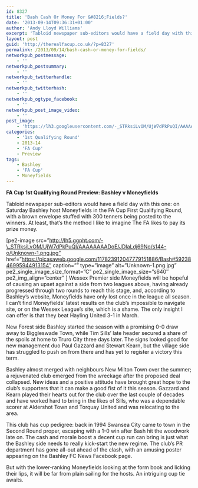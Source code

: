 ```yaml
---
id: 8327
title: 'Bash Cash Or Money For &#8216;Fields?'
date: '2013-09-14T09:36:31+01:00'
author: 'Andy Lloyd Williams'
excerpt: 'Tabloid newspaper sub-editors would have a field day with this one...'
layout: post
guid: 'http://therealfacup.co.uk/?p=8327'
permalink: /2013/09/14/bash-cash-or-money-for-fields/
networkpub_postmessage:
    - ''
networkpub_postsummary:
    - ''
networkpub_twitterhandle:
    - ''
networkpub_twitterhash:
    - ''
networkpub_ogtype_facebook:
    - ''
networkpub_post_image_video:
    - ''
post_image:
    - 'https://lh3.googleusercontent.com/-_STRksiLvOM/UjW7dPkPuQI/AAAAAAAADoE/JDIaLdj69No/w570-h380-no/Unknown-1.png.jpg'
categories:
    - '1st Qualifying Round'
    - 2013-14
    - 'FA Cup'
    - Preview
tags:
    - Bashley
    - 'FA Cup'
    - Moneyfields
---
```


**FA Cup 1st Qualifying Round Preview: Bashley v Moneyfields**

Tabloid newspaper sub-editors would have a field day with this one: on Saturday Bashley host Moneyfields in the FA Cup First Qualifying Round, with a brown envelope stuffed with 300 tenners being posted to the winners. At least, that’s the method I like to imagine The FA likes to pay its prize money.

\[pe2-image src=”http://lh5.ggpht.com/-\_STRksiLvOM/UjW7dPkPuQI/AAAAAAAADoE/JDIaLdj69No/s144-o/Unknown-1.png.jpg” href=”https://picasaweb.google.com/117823912047779151886/Bash#5923846995944913154″ caption=”” type=”image” alt=”Unknown-1.png.jpg” pe2\_single\_image\_size\_format=”C” pe2\_single\_image\_size=”s640″ pe2\_img\_align=”center” \] Wessex Premier side Moneyfields will be hopeful of causing an upset against a side from two leagues above, having already progressed through two rounds to reach this stage, and, according to Bashley’s website, Moneyfields have only lost once in the league all season. I can’t find Moneyfields’ latest results on the club’s impossible to navigate site, or on the Wessex League’s site, which is a shame. The only insight I can offer is that they beat Hayling United 3-1 in March.

New Forest side Bashley started the season with a promising 0-0 draw away to Biggleswade Town, while Tim Sills’ late header secured a share of the spoils at home to Truro City three days later. The signs looked good for new management duo Paul Gazzard and Stewart Kearn, but the village side has struggled to push on from there and has yet to register a victory this term.

Bashley almost merged with neighbours New Milton Town over the summer; a rejuvenated club emerged from the wreckage after the proposed deal collapsed. New ideas and a positive attitude have brought great hope to the club’s supporters that it can make a good fist of it this season. Gazzard and Kearn played their hearts out for the club over the last couple of decades and have worked hard to bring in the likes of Sills, who was a dependable scorer at Aldershot Town and Torquay United and was relocating to the area.

This club has cup pedigree: back in 1994 Swansea City came to town in the Second Round proper, escaping with a 1-0 win after Bash hit the woodwork late on. The cash and morale boost a decent cup run can bring is just what the Bashley side needs to really kick-start the new regime. The club’s PR department has gone all-out ahead of the clash, with an amusing poster appearing on the Bashley FC News Facebook page.

But with the lower-ranking Moneyfields looking at the form book and licking their lips, it will be far from plain sailing for the hosts. An intriguing cup tie awaits.